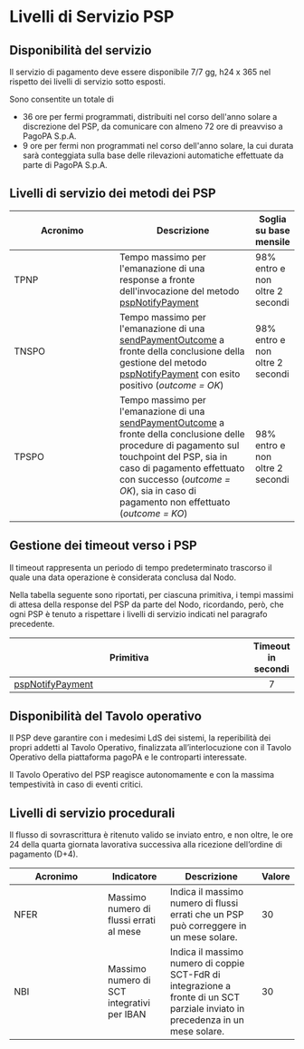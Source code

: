# Livelli di Servizio PSP

## Disponibilità del servizio

Il servizio di pagamento deve essere disponibile 7/7 gg, h24 x 365 nel rispetto dei livelli di servizio sotto esposti.

Sono consentite un totale di&#x20;

* 36 ore per fermi programmati, distribuiti nel corso dell'anno solare a discrezione del PSP, da comunicare con almeno 72 ore di preavviso a PagoPA S.p.A.
* 9 ore per fermi non programmati nel corso dell'anno solare, la cui durata sarà conteggiata sulla base delle rilevazioni automatiche effettuate da parte di PagoPA S.p.A.

## Livelli di servizio dei metodi dei PSP

<table><thead><tr><th width="184.6314826872747">Acronimo</th><th width="231.71060011217054">Descrizione</th><th>Soglia su base mensile</th></tr></thead><tbody><tr><td>TPNP</td><td>Tempo massimo per l'emanazione di una response a fronte dell'invocazione del metodo <a href="../primitive.md#pspnotifypayment">pspNotifyPayment</a></td><td>98% entro e non oltre 2 secondi</td></tr><tr><td>TNSPO</td><td>Tempo massimo per l'emanazione di una <a href="../primitive.md#sendpaymentoutcome">sendPaymentOutcome</a> a fronte della conclusione della gestione del metodo <a href="../primitive.md#pspnotifypayment">pspNotifyPayment</a> con esito positivo (<em>outcome = OK</em>)</td><td>98% entro e non oltre 2 secondi</td></tr><tr><td>TPSPO</td><td>Tempo massimo per l'emanazione di una <a href="../primitive.md#sendpaymentoutcome">sendPaymentOutcome</a> a fronte della conclusione delle procedure di pagamento sul touchpoint del PSP, sia in caso di pagamento effettuato con successo (<em>outcome = OK</em>), sia in caso di pagamento non effettuato (<em>outcome = KO</em>)</td><td>98% entro e non oltre 2 secondi</td></tr></tbody></table>

## Gestione dei timeout verso i PSP

Il timeout rappresenta un periodo di tempo predeterminato trascorso il quale una data operazione è considerata conclusa dal Nodo.

Nella tabella seguente sono riportati, per ciascuna primitiva, i tempi massimi di attesa della response del PSP da parte del Nodo, ricordando, però, che ogni PSP è tenuto a rispettare i livelli di servizio indicati nel paragrafo precedente.

<table><thead><tr><th width="478.44897959183675">Primitiva</th><th align="center">Timeout in secondi</th></tr></thead><tbody><tr><td><a href="../primitive.md#pspnotifypayment">pspNotifyPayment</a></td><td align="center">7</td></tr></tbody></table>

## Disponibilità del Tavolo operativo

Il PSP deve garantire con i medesimi LdS dei sistemi, la reperibilità dei propri addetti al Tavolo Operativo, finalizzata all’interlocuzione con il Tavolo Operativo della piattaforma pagoPA e le controparti interessate.&#x20;

Il Tavolo Operativo del PSP reagisce autonomamente e con la massima tempestività in caso di eventi critici.

## &#x20;Livelli di servizio procedurali

Il flusso di sovrascrittura è ritenuto valido se inviato entro, e non oltre, le ore 24 della quarta giornata lavorativa successiva alla ricezione dell’ordine di pagamento (D+4).

<table><thead><tr><th width="150">Acronimo</th><th>Indicatore</th><th>Descrizione</th><th data-type="number">Valore</th></tr></thead><tbody><tr><td>NFER</td><td>Massimo numero di flussi errati al mese</td><td>Indica il massimo numero di flussi errati che un PSP può correggere in un mese solare.</td><td>30</td></tr><tr><td>NBI</td><td>Massimo numero di SCT integrativi per IBAN</td><td>Indica il massimo numero di coppie SCT-FdR di integrazione a fronte di un SCT parziale inviato in precedenza in un mese solare.</td><td>30</td></tr></tbody></table>
